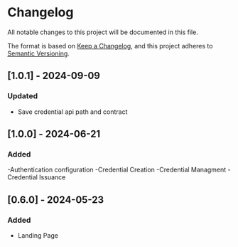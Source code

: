 # Changelog
All notable changes to this project will be documented in this file.

The format is based on [Keep a Changelog](https://keepachangelog.com/en/1.0.0/),
and this project adheres to [Semantic Versioning](https://semver.org/spec/v2.0.0.html).

## [1.0.1] - 2024-09-09

### Updated
- Save credential api path and contract


## [1.0.0] - 2024-06-21
### Added

-Authentication configuration
-Credential Creation
-Credential Managment
-Credential Issuance

## [0.6.0] - 2024-05-23

### Added
- Landing Page
